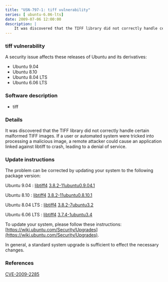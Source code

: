 ```yaml
---
title: "USN-797-1: tiff vulnerability"
series: [ ubuntu-6.06-lts]
date: 2009-07-06 12:00:00
description: |
    It was discovered that the TIFF library did not correctly handle certain malformed TIFF images. If a user or automated system were tricked into processing a malicious image, a remote attacker could cause an application linked against libtiff to crash, leading to a denial of service. 
--- 
```

 
 


### tiff vulnerability

A security issue affects these releases of Ubuntu and its derivatives:

* Ubuntu 9.04
* Ubuntu 8.10
* Ubuntu 8.04 LTS
* Ubuntu 6.06 LTS

### Software description

* tiff 

### Details

It was discovered that the TIFF library did not correctly handle certain malformed TIFF images. If a user or automated system were tricked into processing a malicious image, a remote attacker could cause an application linked against libtiff to crash, leading to a denial of service. 

### Update instructions

The problem can be corrected by updating your system to the following package version:

Ubuntu 9.04
 : [libtiff4](https://launchpad.net/ubuntu/+source/tiff) <span> [3.8.2-11ubuntu0.9.04.1](https://launchpad.net/ubuntu/+source/tiff/3.8.2-11ubuntu0.9.04.1) </span> 

Ubuntu 8.10
 : [libtiff4](https://launchpad.net/ubuntu/+source/tiff) <span> [3.8.2-11ubuntu0.8.10.1](https://launchpad.net/ubuntu/+source/tiff/3.8.2-11ubuntu0.8.10.1) </span> 

Ubuntu 8.04 LTS
 : [libtiff4](https://launchpad.net/ubuntu/+source/tiff) <span> [3.8.2-7ubuntu3.2](https://launchpad.net/ubuntu/+source/tiff/3.8.2-7ubuntu3.2) </span> 

Ubuntu 6.06 LTS
 : [libtiff4](https://launchpad.net/ubuntu/+source/tiff) <span> [3.7.4-1ubuntu3.4](https://launchpad.net/ubuntu/+source/tiff/3.7.4-1ubuntu3.4) </span> 

To update your system, please follow these instructions: [https://wiki.ubuntu.com/Security/Upgrades](https://wiki.ubuntu.com/Security/Upgrades).

In general, a standard system upgrade is sufficient to effect the necessary changes. 

### References

 
 [CVE-2009-2285](http://people.ubuntu.com/~ubuntu-security/cve/CVE-2009-2285)
 

